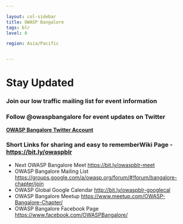 ```yaml
---

layout: col-sidebar
title: OWASP Bangalore
tags: blr
level: 0

region: Asia/Pacific


---
```



# **Stay Updated**

### Join our low traffic mailing list for event information

### Follow @owaspbangalore for event updates on Twitter
**[OWASP Bangalore Twitter Account](https://twitter.com/owaspbangalore)**

### Short Links for sharing and easy to rememberWiki Page - <https://bit.ly/owaspblr>

  - Next OWASP Bangalore Meet <https://bit.ly/owaspblr-meet>
  - OWASP Bangalore Mailing List
    <https://groups.google.com/a/owasp.org/forum/#!forum/bangalore-chapter/join>
  - OWASP Global Google Calendar
    [<http://bit.ly/owaspblr-googlecal>](https://bit.ly/owaspblr-googlecal)
  - OWASP Bangalore Meetup
    <https://www.meetup.com/OWASP-Bangalore-Chapter/>
  - OWASP Bangalore Facebook Page
    <https://www.facebook.com/OWASPBangalore/>
